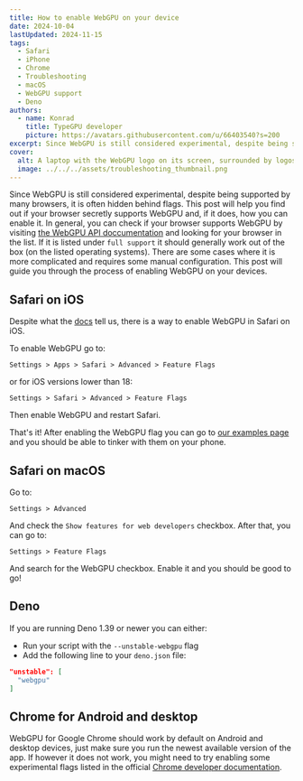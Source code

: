 ```yaml
---
title: How to enable WebGPU on your device
date: 2024-10-04
lastUpdated: 2024-11-15
tags:
  - Safari
  - iPhone
  - Chrome
  - Troubleshooting
  - macOS
  - WebGPU support
  - Deno
authors:
  - name: Konrad
    title: TypeGPU developer
    picture: https://avatars.githubusercontent.com/u/66403540?s=200
excerpt: Since WebGPU is still considered experimental, despite being supported by many browsers, it is often hidden behind flags. This post will help you find out if your browser supports WebGPU and help you enable it if needed.
cover:
  alt: A laptop with the WebGPU logo on its screen, surrounded by logos of various platforms that can run WebGPU after applying certain tweaks.
  image: ../../../assets/troubleshooting_thumbnail.png
---
```


Since WebGPU is still considered experimental, despite being supported by many
browsers, it is often hidden behind flags. This post will help you find out if
your browser secretly supports WebGPU and, if it does, how you can enable it. In
general, you can check if your browser supports WebGPU by visiting
[the WebGPU API doccumentation](https://developer.mozilla.org/en-US/docs/Web/API/WebGPU_API#browser_compatibility)
and looking for your browser in the list. If it is listed under `full support`
it should generally work out of the box (on the listed operating systems). There
are some cases where it is more complicated and requires some manual
configuration. This post will guide you through the process of enabling WebGPU
on your devices.

## Safari on iOS

Despite what the
[docs](https://developer.mozilla.org/en-US/docs/Web/API/WebGPU_API#browser_compatibility)
tell us, there is a way to enable WebGPU in Safari on iOS.

To enable WebGPU go to:

```
Settings > Apps > Safari > Advanced > Feature Flags
```

or for iOS versions lower than 18:

```
Settings > Safari > Advanced > Feature Flags
```

Then enable WebGPU and restart Safari.

That's it! After enabling the WebGPU flag you can go to
[our examples page](https://docs.swmansion.com/TypeGPU/examples/) and you should
be able to tinker with them on your phone.

## Safari on macOS

Go to:

```
Settings > Advanced
```

And check the `Show features for web developers` checkbox. After that, you can
go to:

```
Settings > Feature Flags
```

And search for the WebGPU checkbox. Enable it and you should be good to go!

## Deno

If you are running Deno 1.39 or newer you can either:

- Run your script with the `--unstable-webgpu` flag
- Add the following line to your `deno.json` file:

```json
"unstable": [
  "webgpu"
]
```

## Chrome for Android and desktop

WebGPU for Google Chrome should work by default on Android and desktop devices,
just make sure you run the newest available version of the app. If however it
does not work, you might need to try enabling some experimental flags listed in
the official
[Chrome developer documentation](https://developer.chrome.com/docs/web-platform/webgpu/troubleshooting-tips).
